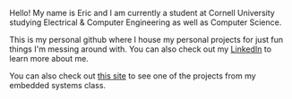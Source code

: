 Hello! My name is Eric and I am currently a student at Cornell University
studying Electrical & Computer Engineering as well as Computer Science.

This is my personal github where I house my personal projects for just fun
things I'm messing around with. You can also check out my
[LinkedIn](https://www.linkedin.com/in/Eric-Kahn/) to learn more about me.

You can also check out [this
site](https://pages.github.coecis.cornell.edu/ece3140-sp2020/edk52-jpp242/)
to see one of the projects from my embedded systems class.
